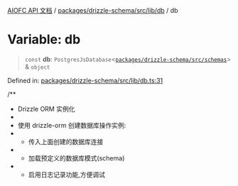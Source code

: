 [AIOFC API 文档](../../../../../../index.md) / [packages/drizzle-schema/src/lib/db](../index.md) / db

# Variable: db

> `const` **db**: `PostgresJsDatabase`\<[`packages/drizzle-schema/src/schemas`](../../../schemas/index.md)\> & `object`

Defined in: [packages/drizzle-schema/src/lib/db.ts:31](https://github.com/aiofc-nx/aiofc-nx-20250117/blob/67a7c164367a9389d2ffea309275a0822750a8a2/packages/drizzle-schema/src/lib/db.ts#L31)

/**
 * Drizzle ORM 实例化
 *
 * 使用 drizzle-orm 创建数据库操作实例:
 * - 传入上面创建的数据库连接
 * - 加载预定义的数据库模式(schema)
 * - 启用日志记录功能,方便调试

